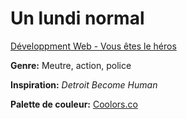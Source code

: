 # Un lundi normal #

[Développment Web - Vous êtes le héros](https://smnarnold.com/projets/vous-etes-le-heros)

**Genre:** Meutre, action, police

**Inspiration:** *Detroit Become Human*

**Palette de couleur:** [Coolors.co](https://coolors.co/850000-c20a0a-f00606-fa5a11-e64900)
